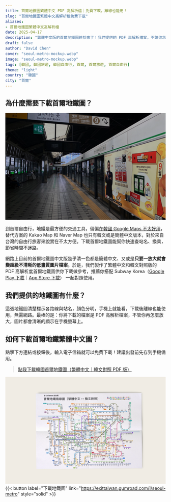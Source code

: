 ```yaml
---
title: 首爾地鐵圖繁體中文 PDF 高解析檔｜免費下載，離線也能用！
slug: "首爾地鐵圖繁體中文高解析檔免費下載"
aliases:
- 首爾地鐵圖繁體中文高解析檔
date: 2025-04-17
description: "繁體中文版的首爾地鐵圖終於來了！我們提供的 PDF 高解析檔案，不論你怎麼放大，所有資訊都依然保持超清晰！"
draft: false
author: "David Chen"
cover: "seoul-metro-mockup.webp"
image: "seoul-metro-mockup.webp"
tags: [韓國, 韓國旅遊, 韓國自由行, 首爾, 首爾旅遊, 首爾自由行]
theme: "light"
country: "韓國"
city: "首爾"
---
```


## 為什麼需要下載首爾地鐵圖？

![](seoul-metro.webp)

到首爾自由行，地鐵是最方便的交通工具，偏偏[在韓國 Google Maps 不太好用](/posts/%E7%82%BA%E4%BB%80%E9%BA%BC-google-maps-%E5%9C%A8%E9%9F%93%E5%9C%8B%E4%B8%8D%E8%A1%8C%E7%94%A8%E6%9C%89%E4%BB%80%E9%BA%BC%E6%9B%BF%E4%BB%A3%E6%96%B9%E6%A1%88/)，替代方案的 Kakao Map 和 Naver Map 也只有韓文或是簡體中文版本，對於來自台灣的自由行旅客來說實在不太方便。下載首爾地鐵圖能幫你快速查站名、換乘，節省時間不迷路。

網路上目前的首爾地鐵圖中文版幾乎清一色都是簡體中文、又或是**只要一放大就會變超級不清晰的低畫質圖片檔案**。於是，我們製作了繁體中文和韓文對照版的 PDF 高解析度首爾地鐵圖供你下載做參考，推薦你搭配 Subway Korea（[Google Play 下載](https://play.google.com/store/apps/details?id=com.imagedrome.jihachul&hl=en-US)｜[App Store 下載](https://apps.apple.com/us/app/subway-korea/id325924444)） 一起對照使用。

## 我們提供的地鐵圖有什麼？

這張地鐵圖清楚標示各路線與站名，顏色分明，手機上就能看，下載後離線也能使用，無需網路。最棒的是：你將下載的檔案是 PDF 高解析檔案，不管你再怎麼放大，圖片都會清晰的顯示在手機螢幕上。

## 如何下載首爾地鐵繁體中文圖？

 點擊下方連結或按鈕後，輸入電子信箱就可以免費下載！建議出發前先存到手機備用。

> [點我下載韓國首爾地鐵圖（繁體中文｜韓文對照 PDF 版）](https://exittaiwan.gumroad.com/l/seoul-metro)

![](seoul-metro-mockup.webp)
{{< button label="下載地鐵圖" link="https://exittaiwan.gumroad.com/l/seoul-metro" style="solid" >}}